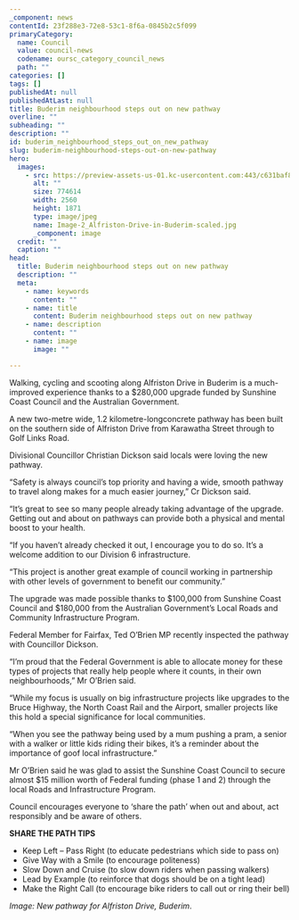 ```yaml
---
_component: news
contentId: 23f288e3-72e8-53c1-8f6a-0845b2c5f099
primaryCategory:
  name: Council
  value: council-news
  codename: oursc_category_council_news
  path: ""
categories: []
tags: []
publishedAt: null
publishedAtLast: null
title: Buderim neighbourhood steps out on new pathway
overline: ""
subheading: ""
description: ""
id: buderim_neighbourhood_steps_out_on_new_pathway
slug: buderim-neighbourhood-steps-out-on-new-pathway
hero:
  images:
    - src: https://preview-assets-us-01.kc-usercontent.com:443/c631baf8-1b46-001f-580c-d0001b68b4a8/a3e6a2e7-b783-4036-a1f5-4df9b07e64ac/Image-2_Alfriston-Drive-in-Buderim-scaled.jpg
      alt: ""
      size: 774614
      width: 2560
      height: 1871
      type: image/jpeg
      name: Image-2_Alfriston-Drive-in-Buderim-scaled.jpg
      _component: image
  credit: ""
  caption: ""
head:
  title: Buderim neighbourhood steps out on new pathway
  description: ""
  meta:
    - name: keywords
      content: ""
    - name: title
      content: Buderim neighbourhood steps out on new pathway
    - name: description
      content: ""
    - name: image
      image: ""

---
```

Walking, cycling and scooting along Alfriston Drive in Buderim is a much-improved experience thanks to a $280,000 upgrade funded by Sunshine Coast Council and the Australian Government.

A new two-metre wide, 1.2 kilometre-longconcrete pathway has been built on the southern side of Alfriston Drive from Karawatha Street through to Golf Links Road.

Divisional Councillor Christian Dickson said locals were loving the new pathway.

“Safety is always council’s top priority and having a wide, smooth pathway to travel along makes for a much easier journey,” Cr Dickson said.

“It’s great to see so many people already taking advantage of the upgrade. Getting out and about on pathways can provide both a physical and mental boost to your health.

“If you haven’t already checked it out, I encourage you to do so. It’s a welcome addition to our Division 6 infrastructure.

“This project is another great example of council working in partnership with other levels of government to benefit our community.”

The upgrade was made possible thanks to $100,000 from Sunshine Coast Council and $180,000 from the Australian Government’s Local Roads and Community Infrastructure Program.

Federal Member for Fairfax, Ted O’Brien MP recently inspected the pathway with Councillor Dickson.

“I’m proud that the Federal Government is able to allocate money for these types of projects that really help people where it counts, in their own neighbourhoods,” Mr O’Brien said.

“While my focus is usually on big infrastructure projects like upgrades to the Bruce Highway, the North Coast Rail and the Airport, smaller projects like this hold a special significance for local communities.

“When you see the pathway being used by a mum pushing a pram, a senior with a walker or little kids riding their bikes, it’s a reminder about the importance of goof local infrastructure.”

Mr O’Brien said he was glad to assist the Sunshine Coast Council to secure almost $15 million worth of Federal funding (phase 1 and 2) through the local Roads and Infrastructure Program.

Council encourages everyone to ‘share the path’ when out and about, act responsibly and be aware of others.

**SHARE THE PATH TIPS**

*   Keep Left – Pass Right (to educate pedestrians which side to pass on)
*   Give Way with a Smile (to encourage politeness)
*   Slow Down and Cruise (to slow down riders when passing walkers)
*   Lead by Example (to reinforce that dogs should be on a tight lead)
*   Make the Right Call (to encourage bike riders to call out or ring their bell)

*Image: New pathway for Alfriston Drive, Buderim*.
